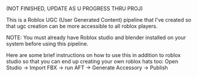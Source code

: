 (NOT FINISHED, UPDATE AS U PROGRESS THRU PROJ)

This is a Roblox UGC (User Generated Content) pipeline that I've created so that ugc creation can be more accessible to all roblox players.

NOTE: You must already have Roblox studio and blender installed on your system before using this pipeline. 


Here are some brief instructions on how to use this in addition to roblox studio so that you can end up creating your own roblox hats too:
Open Studio → Import FBX → run AFT → Generate Accessory → Publish